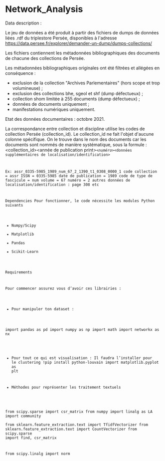 # Network_Analysis

Data description : 


Le jeu de données a été produit à partir des fichiers de dumps de données liées .rdf du triplestore Persée, disponibles à l'adresse https://data.persee.fr/explorer/demander-un-dump/dumps-collections/


Les fichiers contiennent les métadonnées bibliographiques des documents de chacune des collections de Persée.


Les métadonnées bibliographiques originales ont été filtrées et allégées en conséquence :
- exclusion de la collection "Archives Parlementaires" (hors scope et trop volumineuse) ;
- exclusion des collections bhe, sgeol et shf (dump défectueux) ;
- collection shom limitée à 255 documents (dump défectueux) ;
- données de documents uniquement ;
- manifestations numériques uniquement.


Etat des données documentaires : octobre 2021.


La correspondance entre collection et discipline utilise les codes de collection Persée (collection_id).
Le collection_id ne fait l'objet d'aucune colonne spécifique.
On le trouve dans le nom des documents car les documents sont nommés de manière systématique, sous la formule :
<collection_id>_<ISSN>_<année de publication print>_<code de type de fascicule>_<volume>_<numéro>_<données supplémentaires de localisation/identification>


Ex: assr_0335-5985_1989_num_67_2_1390_t1_0308_0000_1
code collection = assr
ISSN = 0335-5985
date de publication = 1989
code de type de fascicule = num
volume = 67
numéro = 2
autres données de localisation/identification : page 308 etc




Dependencies
Pour fonctionner, le code nécessite les modules Python suivants


* Numpy/Scipy
* Matplotlib
* Pandas
* Scikit-Learn 


Requirements


Pour commencer assurez vous d’avoir ces librairies : 


* Pour manipuler ton dataset : 


import pandas as pd
import numpy as np
import math
import networkx as nx




* Pour tout ce qui est visualisation : 
Il faudra l’installer pour le clustering 
!pip install python-louvain
import matplotlib.pyplot as plt


* Méthodes pour représenter les traitement textuels


from scipy.sparse import csr_matrix
from numpy import linalg as LA
import community  
from sklearn.feature_extraction.text import TfidfVectorizer
from sklearn.feature_extraction.text import CountVectorizer
from scipy.sparse import find, csr_matrix


from scipy.linalg import norm
